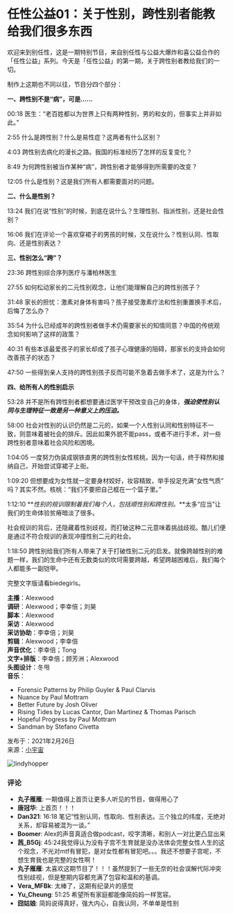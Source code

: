# 任性公益01：关于性别，跨性别者能教给我们很多东西

欢迎来到别任性，这是一期特别节目，来自别任性与公益大爆炸和喜公益合作的「任性公益」系列。今天是「任性公益」的第一期，关于跨性别者教给我们的一切。

制作上这期也不同以往，节目分四个部分：

**一、跨性别不是“病”，可是......**

00:18 医生：“老百姓都以为世界上只有两种性别，男的和女的，但事实上并非如此。”

2:55 什么是跨性别？什么是易性症？这两者有什么区别？

4:03 跨性别去病化的漫长之路。我国的标准经历了怎样的反复变化？

8:49 为何跨性别被当作某种“病”，跨性别者才能够得到所需要的改变？

12:05 什么是性别？这是我们所有人都需要面对的问题。

**二、什么是性别？**

13:24 我们在说“性别“的时候，到底在说什么？生理性别、指派性别，还是社会性别？

16:06 我们在评论一个喜欢穿裙子的男孩的时候，又在说什么？性别认同、性取向、还是性别表达？

**三、性别怎么“跨”？**

23:36 跨性别综合序列医疗与潘柏林医生

27:55 如何松动家长的二元性别观念，让他们能理解自己的跨性别孩子？

31:48 家长的担忧：激素对身体有害吗？孩子接受激素疗法和性别重置换手术后，后悔了怎么办？

35:54 为什么已经成年的跨性别者做手术仍需要家长的知情同意？中国的传统观念如何影响了这样的政策？

40:31 有些本该最爱孩子的家长却成了孩子心理健康的阻碍，那家长的支持会如何改善孩子的状态？

47:50 一些得到亲人支持的跨性别孩子反而可能不急着去做手术了，这是为什么？

**四、给所有人的性别启示**

53:28 并不是所有跨性别者都想要通过医学干预改变自己的身体，**_强迫使性别认同与生理特征一致是另一种意义上的压迫。_**

58:00 社会对性别的认识仍然是二元的，如果一个人性别认同和性别特征不一致，则意味着被社会的排斥。因此如果外貌不能pass，或者不进行手术，对一些跨性别者意味着社会风险和困境。

1:04:05 一度努力伪装成钢铁直男的跨性别女性核桃，因为一句话，终于释然和接纳自己，开始尝试穿裙子上街。

1:09:20 但想要成为女性就一定要身材姣好，妆容精致，举手投足充满“女性气质” 吗？其实不然。核桃：“我们不要把自己框在一个篮子里。”

1:12:10 **_性别的规训限制着我们每个人，包括顺性别和跨性别。_**太多“应当”让我们的生命体验贫瘠暗淡了很多。

社会规训的背后，还隐藏着性别歧视，而打破这种二元意味着挑战歧视。酷儿们便是通过不符合规训的表现冲撞性别二元的社会。

1:18:50 跨性别给我们所有人带来了关于打破性别二元的启发。就像跨越性别的难题一样，我们的生命中还有无数类似的坎坷需要跨越，希望跨越困难后，我们每个人都能多一副铠甲。

完整文字版请看biedegirls。

**主播**：Alexwood  
**调研**：Alexwood；李幸倍；刘昊  
**脚本**：Alexwood  
**采访**：Alexwood  
**采访协助**：李幸倍；刘昊  
**剪辑**：Alexwood；李幸倍  
**声音优化**：李幸倍；Tong  
**文字+排版**：李幸倍；顾芳洲；Alexwood  
**头图设计**：冬甩  
**音乐**：
- Forensic Patterns by Philip Guyler & Paul Clarvis
- Nuance by Paul Mottram
- Better Future by Josh Oliver
- Rising Tides by Lucas Cantor, Dan Martinez & Thomas Parisch
- Hopeful Progress by Paul Mottram
- Sandman by Stefano Civetta

发布于：2021年2月26日  
来源：[小宇宙](https://acast.com/privacy)  

![lindyhopper](https://image.xyzcdn.net/FjZ1Odk1it7n7W_W2RZuvTXq_a87.jpg@thumbnail)

### 评论
- **丸子雁雁**: 一期值得上首页让更多人听见的节目，做得用心了
- **唐冠华**: 上首页！！！
- **Dan321**: 16:18 笔记“性别认同，性取向、性别表达。三个独立的纬度，无绝对关系，却容易被混为一谈。”
- **Boomer**: Alex的声音真适合做podcast，咬字清晰，和别人一对比更凸显出来
- **茜_B5Gj**: 45:24我觉得认为没有子宫不生育就是没办法体会完整女性人生的这个观念，不光对mtf有冒犯，是对女性都有冒犯吧。。。我还不想要子宫呢，不想生育我也是完整的女性啊！
- **丸子雁雁**: 太喜欢这期节目了！！！虽然提到了一些无奈的社会误解代际冲突性别歧视，但是整期内容都充满了包容和温和的基调。
- **Vera_MFBk**: 太棒了，这期有纪录片的感觉
- **Yu_Cheung**: 51:25 希望所有家庭都能像简妈妈一样宽容。
- **囧姑娘**: 简妈说得真好，强大内心，自我认同，不单单是性别